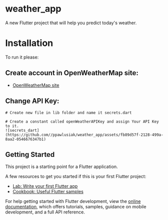 # weather_app

A new Flutter project that will help you predict today's weather.

# Installation

To run it please:

## Create account in OpenWeatherMap site:

- [OpenWeatherMap site](https://home.openweathermap.org/users/sign_up)

## Change API Key:

```
# Create new file in lib folder and name it secrets.dart
```

```
# Create a constant called openWeatherAPIKey and assign Your API Key to it.
![secrets_dart](https://github.com//ppawlusiak/weather_app/assets/fb89d57f-2128-499a-8aa2-0546676347b1)

```
## Getting Started

This project is a starting point for a Flutter application.

A few resources to get you started if this is your first Flutter project:

- [Lab: Write your first Flutter app](https://docs.flutter.dev/get-started/codelab)
- [Cookbook: Useful Flutter samples](https://docs.flutter.dev/cookbook)

For help getting started with Flutter development, view the
[online documentation](https://docs.flutter.dev/), which offers tutorials,
samples, guidance on mobile development, and a full API reference.
